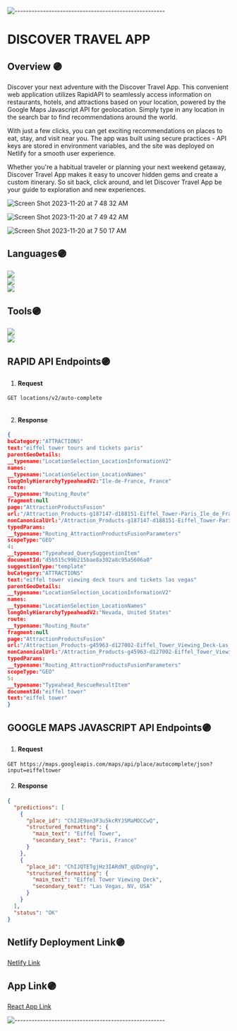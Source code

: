 ![-----------------------------------------------------](https://raw.githubusercontent.com/andreasbm/readme/master/assets/lines/rainbow.png)
# DISCOVER TRAVEL APP

## Overview 🟣

Discover your next adventure with the Discover Travel App. This convenient web application utilizes RapidAPI to seamlessly access information on restaurants, hotels, and attractions based on your location, powered by the Google Maps Javascript API for geolocation. Simply type in any location in the search bar to find recommendations around the world.

With just a few clicks, you can get exciting recommendations on places to eat, stay, and visit near you. The app was built using secure practices - API keys are stored in environment variables, and the site was deployed on Netlify for a smooth user experience.

Whether you're a habitual traveler or planning your next weekend getaway, Discover Travel App makes it easy to uncover hidden gems and create a custom itinerary. So sit back, click around, and let Discover Travel App be your guide to exploration and new experiences.

![Screen Shot 2023-11-20 at 7 48 32 AM](https://github.com/Oscar-Santos/discover-travel-app/assets/83252572/7fee3fc0-a940-423e-b1b1-e024892a3cf7)

![Screen Shot 2023-11-20 at 7 49 42 AM](https://github.com/Oscar-Santos/discover-travel-app/assets/83252572/ca2837d5-c6fe-441b-b533-96ae04165498)

![Screen Shot 2023-11-20 at 7 50 17 AM](https://github.com/Oscar-Santos/discover-travel-app/assets/83252572/29f005c4-69a0-4b09-a407-c6e5ef0a50c2)



## Languages🟣
<p>
  <img src="https://img.shields.io/badge/JavaScript-ES2021-yellow?logo=javascript" />
  </br>
  <img src="https://img.shields.io/badge/CSS-3-blue?logo=css3" />
  </br>
  <img src="https://img.shields.io/badge/HTML-<VERSION>-<COLOR>?logo=html5" />
  </br>
</p>

## Tools🟣
<p>
  <img src="https://img.shields.io/badge/Git-F05032.svg?&style=flaste&logo=git&logoColor=white" />
  </br>
  <img src="https://img.shields.io/badge/GitHub-181717.svg?&style=flaste&logo=github&logoColor=white" />
  </br>
</p>

## RAPID API Endpoints🟣
1)   #### Request
`GET locations/v2/auto-complete`
```json

```
2)    #### Response

```json
{
buCategory:"ATTRACTIONS"
text:"eiffel tower tours and tickets paris"
parentGeoDetails:
__typename:"LocationSelection_LocationInformationV2"
names:
__typename:"LocationSelection_LocationNames"
longOnlyHierarchyTypeaheadV2:"Ile-de-France, France"
route:
__typename:"Routing_Route"
fragment:null
page:"AttractionProductsFusion"
url:"/Attraction_Products-g187147-d188151-Eiffel_Tower-Paris_Ile_de_France.html"
nonCanonicalUrl:"/Attraction_Products-g187147-d188151-Eiffel_Tower-Paris_Ile_de_France.html?contentType=attraction_product&webVariant=AttractionProductsFusion"
typedParams:
__typename:"Routing_AttractionProductsFusionParameters"
scopeType:"GEO"
4:
__typename:"Typeahead_QuerySuggestionItem"
documentId:"d5b515c99b215bae8a302a8c95a5606a0"
suggestionType:"template"
buCategory:"ATTRACTIONS"
text:"eiffel tower viewing deck tours and tickets las vegas"
parentGeoDetails:
__typename:"LocationSelection_LocationInformationV2"
names:
__typename:"LocationSelection_LocationNames"
longOnlyHierarchyTypeaheadV2:"Nevada, United States"
route:
__typename:"Routing_Route"
fragment:null
page:"AttractionProductsFusion"
url:"/Attraction_Products-g45963-d127002-Eiffel_Tower_Viewing_Deck-Las_Vegas_Nevada.html"
nonCanonicalUrl:"/Attraction_Products-g45963-d127002-Eiffel_Tower_Viewing_Deck-Las_Vegas_Nevada.html?contentType=attraction_product&webVariant=AttractionProductsFusion"
typedParams:
__typename:"Routing_AttractionProductsFusionParameters"
scopeType:"GEO"
5:
__typename:"Typeahead_RescueResultItem"
documentId:"eiffel tower"
text:"eiffel tower"
}

```

## GOOGLE MAPS JAVASCRIPT API Endpoints🟣
1)   #### Request
`GET https://maps.googleapis.com/maps/api/place/autocomplete/json?input=eiffeltower`

2)    #### Response

```json
{
  "predictions": [
    {
      "place_id": "ChIJE9on3F3u5kcRYJSMaMOCCwQ", 
      "structured_formatting": {
        "main_text": "Eiffel Tower",
        "secondary_text": "Paris, France"
      }
    },
    {  
      "place_id": "ChIJQTETgjHz3IARdNT_qUDngVg",
      "structured_formatting": {
        "main_text": "Eiffel Tower Viewing Deck",
        "secondary_text": "Las Vegas, NV, USA"
      }
    }
  ],
  "status": "OK"
}

```

## Netlify Deployment Link🟣

[Netlify Link](https://discover-travel-app.netlify.app/)

## App Link🟣

[React App Link](https://discover-travel-app.netlify.app/)


![-----------------------------------------------------](https://raw.githubusercontent.com/andreasbm/readme/master/assets/lines/rainbow.png)
